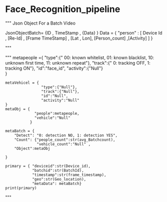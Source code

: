 # Face_Recognition_pipeline

"""
Json Object For a Batch Video 

JsonObjectBatch= {ID , TimeStamp , {Data} } 
Data = {
    "person" : [ Device Id , [Re-Id] , [Frame TimeStamp] , [Lat , Lon], [Person_count] ,[Activity] ]
}  


"""

"""
metapeople ={
                    "type":{" 00: known whitelist, 01: known blacklist, 10: unknown first time, 11: unknown repeat"},
                    "track":{" 0: tracking OFF, 1: tracking ON"},
                    "id":"face_id",
                    "activity":{"Null"}  
                    }
    
    metaVehicel = {
                    "type":{"Null"},
                    "track":{"Null"},
                    "id":"Null",
                    "activity":"Null"
    }
    metaObj = {
                 "people":metapeople,
                 "vehicle":"Null"
               }
    
    metaBatch = {
        "Detect": "0: detection NO, 1: detection YES",
        "Count": {"people_count":str(avg_Batchcount),
                  "vehicle_count":"Null" ,
        "Object":metaObj
        
    }
    
    primary = { "deviceid":str(Device_id),
                "batchid":str(BatchId), 
                "timestamp":str(frame_timestamp), 
                "geo":str(Geo_location),
                "metaData": metaBatch}
    print(primary)
    
"""
